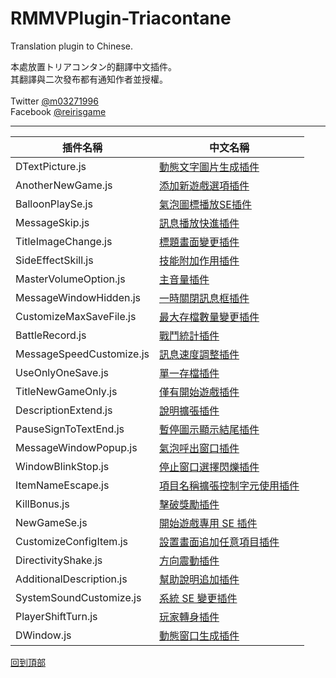 # RMMVPlugin-Triacontane
Translation plugin to Chinese.

本處放置トリアコンタン的翻譯中文插件。<br>
其翻譯與二次發布都有通知作者並授權。<br>
<br>
Twitter [@m03271996](https://twitter.com/m03271996)<br>
Facebook [@reirisgame](https://www.facebook.com/reirisgame/)<br>
* * *

| 插件名稱               | 中文名稱              |
| --------------------- | --------------------- |
| DTextPicture.js       | [動態文字圖片生成插件](https://github.com/mr099985/RMMVPlugin-Triacontane/blob/master/DTextPicture.js)    |
| AnotherNewGame.js     | [添加新遊戲選項插件](https://github.com/mr099985/RMMVPlugin-Triacontane/blob/master/AnotherNewGame.js)     |
| BalloonPlaySe.js     | [氣泡圖標播放SE插件](https://github.com/mr099985/RMMVPlugin-Triacontane/blob/master/BalloonPlaySe.js)     |
| MessageSkip.js    | [訊息播放快進插件](https://github.com/mr099985/RMMVPlugin-Triacontane/blob/master/MessageSkip.js)     |
| TitleImageChange.js    | [標題畫面變更插件](https://github.com/mr099985/RMMVPlugin-Triacontane/blob/master/TitleImageChange.js)     |
| SideEffectSkill.js    | [技能附加作用插件](https://github.com/mr099985/RMMVPlugin-Triacontane/blob/master/SideEffectSkill.js)     |
| MasterVolumeOption.js   | [主音量插件](https://github.com/mr099985/RMMVPlugin-Triacontane/blob/master/MasterVolumeOption.js)     |
| MessageWindowHidden.js   | [一時關閉訊息框插件](https://github.com/mr099985/RMMVPlugin-Triacontane/blob/master/MessageWindowHidden.js)     |
| CustomizeMaxSaveFile.js   | [最大存檔數量變更插件](https://github.com/mr099985/RMMVPlugin-Triacontane/blob/master/CustomizeMaxSaveFile.js)     |
| BattleRecord.js   | [戰鬥統計插件](https://github.com/mr099985/RMMVPlugin-Triacontane/blob/master/BattleRecord.js)     |
| MessageSpeedCustomize.js   | [訊息速度調整插件](https://github.com/mr099985/RMMVPlugin-Triacontane/blob/master/MessageSpeedCustomize.js)     |
| UseOnlyOneSave.js   | [單一存檔插件](https://github.com/mr099985/RMMVPlugin-Triacontane/blob/master/UseOnlyOneSave.js)     |
| TitleNewGameOnly.js   | [僅有開始遊戲插件](https://github.com/mr099985/RMMVPlugin-Triacontane/blob/master/TitleNewGameOnly.js)     |
| DescriptionExtend.js   | [說明擴張插件](https://github.com/mr099985/RMMVPlugin-Triacontane/blob/master/DescriptionExtend.js)     |
| PauseSignToTextEnd.js   | [暫停圖示顯示結尾插件](https://github.com/mr099985/RMMVPlugin-Triacontane/blob/master/PauseSignToTextEnd.js)     |
| MessageWindowPopup.js   | [氣泡呼出窗口插件](https://github.com/mr099985/RMMVPlugin-Triacontane/blob/master/MessageWindowPopup.js)     |
| WindowBlinkStop.js   | [停止窗口選擇閃爍插件](https://github.com/mr099985/RMMVPlugin-Triacontane/blob/master/WindowBlinkStop.js)     |
| ItemNameEscape.js   | [項目名稱擴張控制字元使用插件](https://github.com/mr099985/RMMVPlugin-Triacontane/blob/master/ItemNameEscape.js)     |
| KillBonus.js   | [擊破獎勵插件](https://github.com/mr099985/RMMVPlugin-Triacontane/blob/master/KillBonus.js)     |
| NewGameSe.js   | [開始遊戲專用 SE 插件](https://github.com/mr099985/RMMVPlugin-Triacontane/blob/master/NewGameSe.js)     |
| CustomizeConfigItem.js   | [設置畫面追加任意項目插件](https://github.com/mr099985/RMMVPlugin-Triacontane/blob/master/CustomizeConfigItem.js)     |
| DirectivityShake.js   | [方向震動插件](https://github.com/mr099985/RMMVPlugin-Triacontane/blob/master/DirectivityShake.js)     |
| AdditionalDescription.js   | [幫助說明追加插件](https://github.com/mr099985/RMMVPlugin-Triacontane/blob/master/AdditionalDescription.js)     |
| SystemSoundCustomize.js   | [系統 SE 變更插件](https://github.com/mr099985/RMMVPlugin-Triacontane/blob/master/SystemSoundCustomize.js)     |
| PlayerShiftTurn.js   | [玩家轉身插件](https://github.com/mr099985/RMMVPlugin-Triacontane/blob/master/PlayerShiftTurn.js)     |
| DWindow.js   | [動態窗口生成插件](https://github.com/mr099985/RMMVPlugin-Triacontane/blob/master/DWindow.js)     |

[回到頂部](#readme)
